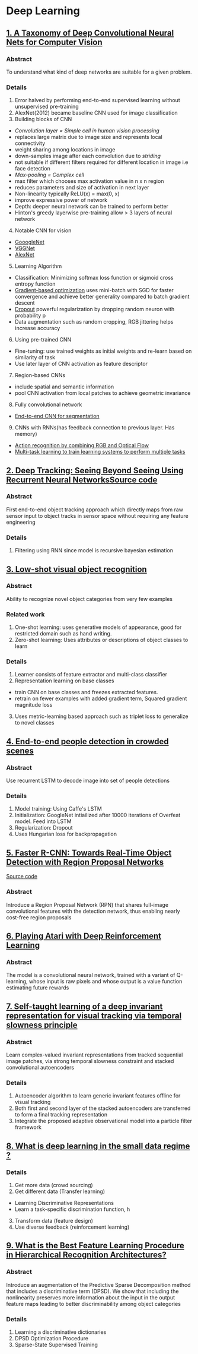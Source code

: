 # Deep Learning

## [1. A Taxonomy of Deep Convolutional Neural Nets for Computer Vision](https://arxiv.org/pdf/1601.06615.pdf)

### **Abstract**
To understand what kind of deep networks are suitable for a given problem.

### **Details**
1. Error halved by performing end-to-end supervised learning without unsupervised pre-training
2. AlexNet(2012) became baseline CNN used for image classification
3. Building blocks of CNN
 - *Convolution layer = Simple cell in human vision processing*
  - replaces large matrix due to image size and represents local connectivity
  - weight sharing among locations in image
  - down-samples image after each convolution due to *striding*
  - not suitable if different filters required for different location in image i.e face detection
 - *Max-pooling = Complex cell*
  - max filter which chooses max activation value in n x n region
  - reduces parameters and size of activation in next layer
 - Non-linearity typically ReLU(x) = max(0, x)
  - improve expressive power of network
 - Depth: deeper neural network can be trained to perform better
  - Hinton's greedy layerwise pre-training allow > 3 layers of neural network
4. Notable CNN for vision
 - [GooogleNet](http://www.cs.unc.edu/~wliu/papers/GoogLeNet.pdf)
 - [VGGNet](https://arxiv.org/pdf/1409.1556.pdf)
 - [AlexNet](http://vision.stanford.edu/teaching/cs231b_spring1415/slides/alexnet_tugce_kyunghee.pdf)
5. Learning Algorithm
 - Classification: Minimizing softmax loss function or sigmoid cross entropy function
 - [Gradient-based optimization](http://sebastianruder.com/optimizing-gradient-descent/) uses mini-batch
 with SGD for faster convergence and achieve better generality compared to batch gradient descent
 - [Dropout](https://arxiv.org/pdf/1207.0580.pdf) powerful regularization by dropping random neuron
 with probability p
 - Data augmentation such as random cropping, RGB jittering helps increase accuracy
6. Using pre-trained CNN
 - Fine-tuning: use trained weights as initial weights and re-learn based on similarity of task
 - Use later layer of CNN activation as feature descriptor
7. Region-based CNNs
 - include spatial and semantic information
 - pool CNN activation from local patches to achieve geometric invariance
8. Fully convolutional network
 - [End-to-end CNN for segmentation](https://people.eecs.berkeley.edu/~jonlong/long_shelhamer_fcn.pdf)
9. CNNs with RNNs(has feedback connection to previous layer. Has memory)
 - [Action recognition by combining RGB and Optical Flow](https://arxiv.org/pdf/1411.4389v4.pdf)
 - [Multi-task learning to train learning systems to perform multiple tasks](http://arxiv.org/pdf/1510.05484v2.pdf)
 
## [2. Deep Tracking: Seeing Beyond Seeing Using Recurrent Neural Networks](http://www.robots.ox.ac.uk/~mobile/Papers/2016AAAI_ondruska.pdf)[Source code](https://github.com/pondruska/DeepTracking)

### **Abstract**
First end-to-end object tracking approach which directly maps from raw sensor input to object 
tracks in sensor space without requiring any feature engineering

### **Details**
1. Filtering using RNN since model is recursive bayesian estimation

## [3. Low-shot visual object recognition](https://arxiv.org/pdf/1606.02819v1.pdf)

### **Abstract**
Ability to recognize novel object categories from very few examples

### **Related work**
1. One-shot learning: uses generative models of appearance, good for restricted domain such
as hand writing. 
2. Zero-shot learning: Uses attributes or descriptions of object classes to learn

### **Details**
1. Learner consists of feature extractor and multi-class classifier
2. Representation learning on base classes
 - train CNN on base classes and freezes extracted features.
 - retrain on fewer examples with added gradient term, Squared gradient magnitude loss
3. Uses metric-learning based approach such as triplet loss to generalize to novel classes

## [4. End-to-end people detection in crowded scenes](https://arxiv.org/pdf/1506.04878v3.pdf)

### **Abstract**
Use recurrent LSTM to decode image into set of people detections

### **Details**
1. Model training: Using Caffe's LSTM
2. Initialization: GoogleNet intiailized after 10000 iterations of Overfeat model. Feed into LSTM
3. Regularization: Dropout
4. Uses Hungarian loss for backpropagation

## [5. Faster R-CNN: Towards Real-Time Object Detection with Region Proposal Networks](https://arxiv.org/pdf/1506.01497.pdf)
[Source code](https://github.com/ShaoqingRen/faster_rcnn)

### **Abstract**
Introduce a Region Proposal Network (RPN) that shares full-image convolutional features with the 
detection network, thus enabling nearly cost-free region proposals

## [6. Playing Atari with Deep Reinforcement Learning](https://www.cs.toronto.edu/~vmnih/docs/dqn.pdf)

### **Abstract**
The model is a convolutional neural network, trained with a variant of Q-learning,
whose input is raw pixels and whose output is a value function estimating future rewards

## [7. Self-taught learning of a deep invariant representation for visual tracking via  temporal slowness principle](https://arxiv.org/pdf/1604.04144v1.pdf)

### **Abstract**
Learn complex-valued invariant representations from tracked sequential image patches, via strong 
temporal slowness constraint and stacked convolutional autoencoders

### **Details**
1. Autoencoder algorithm to learn generic invariant features offline for visual tracking
2. Both first and second layer of the stacked autoencoders are transferred to form a final 
tracking representation
3. Integrate the proposed adaptive observational model into a particle filter framework

## [8. What is deep learning in the small data regime ?](https://drive.google.com/file/d/0B9AyPJwyhYsDTHhwNVExNXpoMmM/view)

### **Details**
1. Get more data (crowd sourcing)
2. Get different data (Transfer learning)
 - Learning Discriminative Representations
 - Learn a task-specific discrimination function, h
3. Transform data (feature design)
4. Use diverse feedback (reinforcement learning)

## [9. What is the Best Feature Learning Procedure in Hierarchical Recognition Architectures?](https://arxiv.org/pdf/1606.01535v1.pdf)

### **Abstract**
Introduce an augmentation of the Predictive Sparse Decomposition method that includes a 
discriminative term (DPSD). We show that including the nonlinearity preserves more information 
about the input in the output feature maps leading to better discriminability among object
categories

### **Details**
1. Learning a discriminative dictionaries
2. DPSD Optimization Procedure
3. Sparse-State Supervised Training
